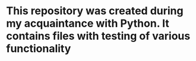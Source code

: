 # This repository was created during my acquaintance with Python. It contains files with testing of various functionality
